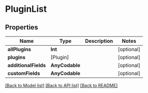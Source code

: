 # PluginList

## Properties
Name | Type | Description | Notes
------------ | ------------- | ------------- | -------------
**allPlugins** | **Int** |  | [optional] 
**plugins** | [Plugin] |  | [optional] 
**additionalFields** | **AnyCodable** |  | [optional] 
**customFields** | **AnyCodable** |  | [optional] 

[[Back to Model list]](../README.md#documentation-for-models) [[Back to API list]](../README.md#documentation-for-api-endpoints) [[Back to README]](../README.md)


